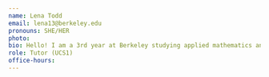 ```yaml
---
name: Lena Todd
email: lena13@berkeley.edu
pronouns: SHE/HER
photo: 
bio: Hello! I am a 3rd year at Berkeley studying applied mathematics and data science. I love hiking random places and baking all types of delicious foods!
role: Tutor (UCS1)
office-hours: 
---
```

